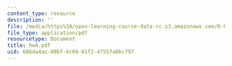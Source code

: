 ```yaml
---
content_type: resource
description: ''
file: /media/https%3A/open-learning-course-data-rc.s3.amazonaws.com/6-090-building-programming-experience-a-lead-in-to-6-001-january-iap-2005/686da4ac08bf6c0981f247557a8bc797_hw4.pdf
file_type: application/pdf
resourcetype: Document
title: hw4.pdf
uid: 686da4ac-08bf-6c09-81f2-47557a8bc797
---
```

